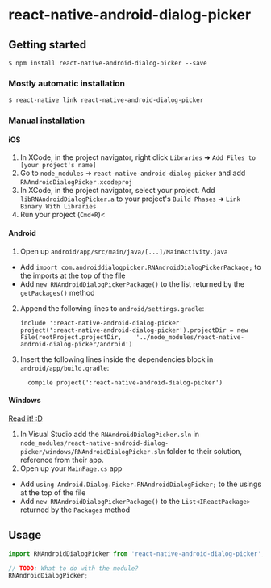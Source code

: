 
# react-native-android-dialog-picker

## Getting started

`$ npm install react-native-android-dialog-picker --save`

### Mostly automatic installation

`$ react-native link react-native-android-dialog-picker`

### Manual installation


#### iOS

1. In XCode, in the project navigator, right click `Libraries` ➜ `Add Files to [your project's name]`
2. Go to `node_modules` ➜ `react-native-android-dialog-picker` and add `RNAndroidDialogPicker.xcodeproj`
3. In XCode, in the project navigator, select your project. Add `libRNAndroidDialogPicker.a` to your project's `Build Phases` ➜ `Link Binary With Libraries`
4. Run your project (`Cmd+R`)<

#### Android

1. Open up `android/app/src/main/java/[...]/MainActivity.java`
  - Add `import com.androiddialogpicker.RNAndroidDialogPickerPackage;` to the imports at the top of the file
  - Add `new RNAndroidDialogPickerPackage()` to the list returned by the `getPackages()` method
2. Append the following lines to `android/settings.gradle`:
  	```
  	include ':react-native-android-dialog-picker'
  	project(':react-native-android-dialog-picker').projectDir = new File(rootProject.projectDir, 	'../node_modules/react-native-android-dialog-picker/android')
  	```
3. Insert the following lines inside the dependencies block in `android/app/build.gradle`:
  	```
      compile project(':react-native-android-dialog-picker')
  	```

#### Windows
[Read it! :D](https://github.com/ReactWindows/react-native)

1. In Visual Studio add the `RNAndroidDialogPicker.sln` in `node_modules/react-native-android-dialog-picker/windows/RNAndroidDialogPicker.sln` folder to their solution, reference from their app.
2. Open up your `MainPage.cs` app
  - Add `using Android.Dialog.Picker.RNAndroidDialogPicker;` to the usings at the top of the file
  - Add `new RNAndroidDialogPickerPackage()` to the `List<IReactPackage>` returned by the `Packages` method


## Usage
```javascript
import RNAndroidDialogPicker from 'react-native-android-dialog-picker';

// TODO: What to do with the module?
RNAndroidDialogPicker;
```
